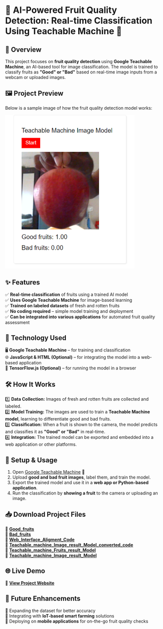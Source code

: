 # 🍎 AI-Powered Fruit Quality Detection: Real-time Classification Using Teachable Machine 🍏  

## 🌟 Overview  
This project focuses on **fruit quality detection** using **Google Teachable Machine**, an AI-based tool for image classification. The model is trained to classify fruits as **"Good" or "Bad"** based on real-time image inputs from a webcam or uploaded images.  

## 🖼️ Project Preview  
Below is a sample image of how the fruit quality detection model works:  

![Project Preview](https://github.com/rsvishnuprasanth/Google_Teachable_Machine/blob/main/Teachable%20Machine/TM_Image_Model_Result.png)  

## ✨ Features  
✅ **Real-time classification** of fruits using a trained AI model  
✅ **Uses Google Teachable Machine** for image-based learning  
✅ **Trained on labeled datasets** of fresh and rotten fruits  
✅ **No coding required** – simple model training and deployment  
✅ **Can be integrated into various applications** for automated fruit quality assessment  

## 🔧 Technology Used  
🖥 **Google Teachable Machine** – for training and classification  
🌐 **JavaScript & HTML (Optional)** – for integrating the model into a web-based application  
🤖 **TensorFlow.js (Optional)** – for running the model in a browser  

## 🛠 How It Works  
1️⃣ **Data Collection:** Images of fresh and rotten fruits are collected and labeled.  
2️⃣ **Model Training:** The images are used to train a **Teachable Machine model**, learning to differentiate good and bad fruits.  
3️⃣ **Classification:** When a fruit is shown to the camera, the model predicts and classifies it as **"Good" or "Bad"** in real-time.  
4️⃣ **Integration:** The trained model can be exported and embedded into a web application or other platforms.  

## 🚀 Setup & Usage  
1. Open [Google Teachable Machine](https://teachablemachine.withgoogle.com/) 🔗  
2. Upload **good and bad fruit images**, label them, and train the model.  
3. Export the trained model and use it in a **web app or Python-based application**.  
4. Run the classification by **showing a fruit** to the camera or uploading an image.  

## 📥 Download Project Files  
🔹 **[Good_fruits](https://github.com/rsvishnuprasanth/Google_Teachable_Machine/blob/main/Teachable%20Machine/Good%20fruits.zip)**   
🔹 **[Bad_fruits](https://github.com/rsvishnuprasanth/Google_Teachable_Machine/blob/main/Teachable%20Machine/Bad%20fruits.zip)**   
🔹 **[Web_Interface_Aligment_Code](https://github.com/rsvishnuprasanth/Google_Teachable_Machine/blob/main/Teachable%20Machine/HTML_CSS_Alignment.txt)**   
🔹 **[Teachable_machine_Image_result_Model_converted_code](https://github.com/rsvishnuprasanth/Google_Teachable_Machine/blob/main/Teachable%20Machine/HTML_JS_TF_Converted_code.txt)**   
🔹 **[Teachable_machine_Fruits_result_Model](https://github.com/rsvishnuprasanth/Google_Teachable_Machine/blob/main/Teachable%20Machine/Good_fruits_and_Bad_fruits.tm)**   
🔹 **[Teachable_machine_Image_result_Model](https://github.com/rsvishnuprasanth/Google_Teachable_Machine/blob/main/Teachable%20Machine/TM_Image_Model_Result.png)**   

## 🌐 Live Demo  
🔗 **[View Project Website](https://sensational-liger-bbcfd4.netlify.app/)** 

## 🔮 Future Enhancements  
🚀 Expanding the dataset for better accuracy  
🌱 Integrating with **IoT-based smart farming** solutions  
📱 Deploying on **mobile applications** for on-the-go fruit quality checks
